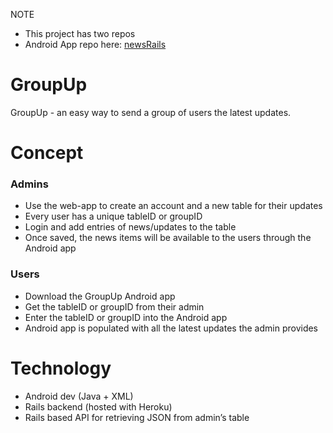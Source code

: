 NOTE
- This project has two repos
- Android App repo here: [newsRails](https://github.com/agentzzk/newsRails)

# GroupUp
GroupUp - an easy way to send a group of users the latest updates.

# Concept
### Admins
- Use the web-app to create an account and a new table for their updates
- Every user has a unique tableID or groupID
- Login and add entries of news/updates to the table
- Once saved, the news items will be available to the users through the Android app

### Users
- Download the GroupUp Android app
- Get the tableID or groupID from their admin
- Enter the tableID or groupID into the Android app
- Android app is populated with all the latest updates the admin provides

# Technology
- Android dev (Java + XML)
- Rails backend (hosted with Heroku)
- Rails based API for retrieving JSON from admin’s table